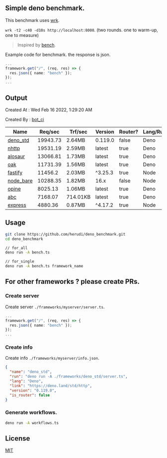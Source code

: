 ## Simple deno benchmark.
This benchmark uses [wrk](https://github.com/wg/wrk).

`wrk -t2 -c40 -d10s http://localhost:8000`. (two rounds. one to warm-up, one to measure)

> Inspired by [bench](https://github.com/denosaurs/bench).

Example code for benchmark. the response is json.
```ts
...
framework.get("/", (req, res) => {
  res.json({ name: "bench" });
});
...
```

## Output
Created At : Wed Feb 16 2022, 1:29:20 AM

Created By : [bot_ci](https://github.com/herudi/deno_benchmarks/commits?author=github-actions%5Bbot%5D)

|Name|Req/sec|Trf/sec|Version|Router?|Lang/Runtime|
|----|----|----|----|----|----|
|[deno_std](https://deno.land/std/http)|19943.73|2.64MB|0.119.0|false|Deno|
|[nhttp](https://github.com/nhttp/nhttp)|19531.19|2.59MB|latest|true|Deno|
|[alosaur](https://github.com/alosaur/alosaur)|13066.81|1.73MB|latest|true|Deno|
|[oak](https://github.com/oakserver/oak)|11731.39|1.56MB|latest|true|Deno|
|[fastify](https://github.com/fastify/fastify)|11456.2|2.03MB|^3.25.3|true|Node|
|[node_bare](https://nodejs.org)|10288.35|1.82MB|16.x|false|Node|
|[opine](https://github.com/cmorten/opine)|8025.13|1.06MB|latest|true|Deno|
|[abc](https://deno.land/x/abc)|7168.07|714.01KB|latest|true|Deno|
|[express](https://github.com/expressjs/express)|4880.36|0.87MB|^4.17.2|true|Node|


## Usage
```bash
git clone https://github.com/herudi/deno_benchmark.git
cd deno_benchmark

// for_all
deno run -A bench.ts

// for_single
deno run -A bench.ts framework_name
```
## For other frameworks ? please create PRs.
### Create server
Create server `./frameworks/myserver/server.ts`.
```ts
...
framework.get("/", (req, res) => {
  res.json({ name: "bench" });
});
...
```
### Create info
Create info `./frameworks/myserver/info.json`.
```json
{
  "name": "deno_std",
  "run": "deno run -A ./frameworks/deno_std/server.ts",
  "lang": "Deno",
  "link": "https://deno.land/std/http",
  "version": "0.119.0",
  "is_router": false
}
```
### Generate workflows.
```bash
deno run -A workflows.ts
```
## License

[MIT](LICENSE)

